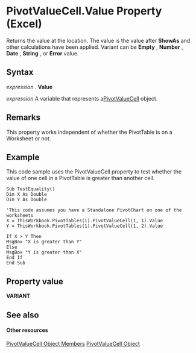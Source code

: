 
# PivotValueCell.Value Property (Excel)

Returns the value at the location. The value is the value after  **ShowAs** and other calculations have been applied. Variant can be **Empty** , **Number** , **Date** , **String** , or **Error** value.


## Syntax

 _expression_ . **Value**

 _expression_ A variable that represents a[PivotValueCell](1857160d-9eab-d026-ef7d-af6187c6490e.md) object.


## Remarks

This property works independent of whether the PivotTable is on a Worksheet or not.


## Example

This code sample uses the PivotValueCell property to test whether the value of one cell in a PivotTable is greater than another cell.


```
Sub TestEquality()
Dim X As Double
Dim Y As Double

'This code assumes you have a Standalone PivotChart on one of the worksheets
X = ThisWorkbook.PivotTables(1).PivotValueCell(1, 1).Value
Y = ThisWorkbook.PivotTables(1).PivotValueCell(1, 2).Value

If X > Y Then
MsgBox "X is greater than Y"
Else
MsgBox "Y is greater than X"
End If
End Sub
```


## Property value

 **VARIANT**


## See also


#### Other resources


[PivotValueCell Object Members](0b2458c3-b168-0bb1-762a-24c532f8fe7f.md)
[PivotValueCell Object](1857160d-9eab-d026-ef7d-af6187c6490e.md)

